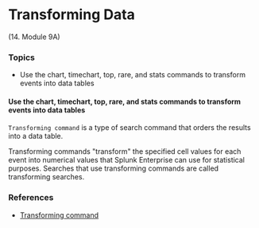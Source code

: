 # Transforming Data
(14. Module 9A)
### Topics
* Use the chart, timechart, top, rare, and stats commands to transform events into data tables

#### Use the chart, timechart, top, rare, and stats commands to transform events into data tables
`Transforming command` is a type of search command that orders the results into a data table. 

Transforming commands "transform" the specified cell values for each event into numerical values that Splunk Enterprise can use for statistical purposes. Searches that use transforming commands are called transforming searches.


### References
* [Transforming command](https://docs.splunk.com/Splexicon:Transformingcommand)
